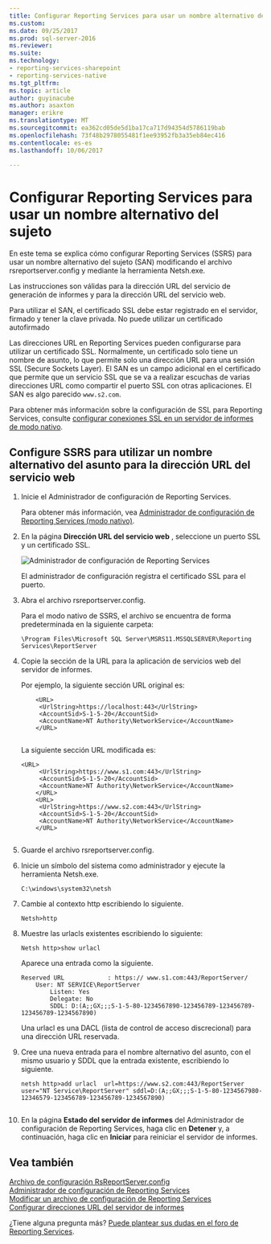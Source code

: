 ```yaml
---
title: Configurar Reporting Services para usar un nombre alternativo del sujeto | Documentos de Microsoft
ms.custom: 
ms.date: 09/25/2017
ms.prod: sql-server-2016
ms.reviewer: 
ms.suite: 
ms.technology:
- reporting-services-sharepoint
- reporting-services-native
ms.tgt_pltfrm: 
ms.topic: article
author: guyinacube
ms.author: asaxton
manager: erikre
ms.translationtype: MT
ms.sourcegitcommit: ea362cd05de5d1ba17ca717d94354d5786119bab
ms.openlocfilehash: 73f48b2978055481f1ee93952fb3a35eb84ec416
ms.contentlocale: es-es
ms.lasthandoff: 10/06/2017

---
```

# <a name="configure-reporting-services-to-use-a-subject-alternative-name"></a>Configurar Reporting Services para usar un nombre alternativo del sujeto

En este tema se explica cómo configurar Reporting Services (SSRS) para usar un nombre alternativo del sujeto (SAN) modificando el archivo rsreportserver.config y mediante la herramienta Netsh.exe.

Las instrucciones son válidas para la dirección URL del servicio de generación de informes y para la dirección URL del servicio web.

Para utilizar el SAN, el certificado SSL debe estar registrado en el servidor, firmado y tener la clave privada. No puede utilizar un certificado autofirmado  
  
 Las direcciones URL en Reporting Services pueden configurarse para utilizar un certificado SSL. Normalmente, un certificado solo tiene un nombre de asunto, lo que permite solo una dirección URL para una sesión SSL (Secure Sockets Layer). El SAN es un campo adicional en el certificado que permite que un servicio SSL que se va a realizar escuchas de varias direcciones URL como compartir el puerto SSL con otras aplicaciones. El SAN es algo parecido `www.s2.com`.  
  
 Para obtener más información sobre la configuración de SSL para Reporting Services, consulte [configurar conexiones SSL en un servidor de informes de modo nativo](../../reporting-services/security/configure-ssl-connections-on-a-native-mode-report-server.md).  
  
## <a name="configure-ssrs-to-use-a-subject-alternative-name-for-web-service-url"></a>Configure SSRS para utilizar un nombre alternativo del asunto para la dirección URL del servicio web
  
1.  Inicie el Administrador de configuración de Reporting Services.  
  
     Para obtener más información, vea [Administrador de configuración de Reporting Services &#40;modo nativo&#41;](../../reporting-services/install-windows/reporting-services-configuration-manager-native-mode.md).  
  
2.  En la página **Dirección URL del servicio web** , seleccione un puerto SSL y un certificado SSL.  
  
     ![Administrador de configuración de Reporting Services](../../reporting-services/report-server-sharepoint/media/reportingservices-configurationmanager.png "Administrador de configuración de Reporting Services")  
  
     El administrador de configuración registra el certificado SSL para el puerto.  
  
3.  Abra el archivo rsreportserver.config.  
  
     Para el modo nativo de SSRS, el archivo se encuentra de forma predeterminada en la siguiente carpeta:  
  
    ```  
    \Program Files\Microsoft SQL Server\MSRS11.MSSQLSERVER\Reporting Services\ReportServer  
    ```  
  
4.  Copie la sección de la URL para la aplicación de servicios web del servidor de informes.  
  
     Por ejemplo, la siguiente sección URL original es:  
  
    ```  
        <URL>  
         <UrlString>https://localhost:443</UrlString>  
         <AccountSid>S-1-5-20</AccountSid>  
         <AccountName>NT Authority\NetworkService</AccountName>  
        </URL>  
  
    ```  
  
     La siguiente sección URL modificada es:
  
    ```  
    <URL>  
         <UrlString>https://www.s1.com:443</UrlString>  
         <AccountSid>S-1-5-20</AccountSid>  
         <AccountName>NT Authority\NetworkService</AccountName>  
        </URL>  
        <URL>  
         <UrlString>https://www.s2.com:443</UrlString>  
         <AccountSid>S-1-5-20</AccountSid>  
         <AccountName>NT Authority\NetworkService</AccountName>  
        </URL>  
  
    ```  
  
5.  Guarde el archivo rsreportserver.config.  
  
6.  Inicie un símbolo del sistema como administrador y ejecute la herramienta Netsh.exe.  
  
    ```  
    C:\windows\system32\netsh  
    ```  
  
7.  Cambie al contexto http escribiendo lo siguiente.  
  
    ```  
    Netsh>http  
    ```  
  
8.  Muestre las urlacls existentes escribiendo lo siguiente:
  
    ```  
    Netsh http>show urlacl  
    ```  
  
     Aparece una entrada como la siguiente.  
  
    ```  
    Reserved URL            : https:// www.s1.com:443/ReportServer/  
        User: NT SERVICE\ReportServer  
            Listen: Yes  
            Delegate: No  
            SDDL: D:(A;;GX;;;S-1-5-80-1234567890-123456789-123456789-123456789-1234567890)  
    ```  
  
     Una urlacl es una DACL (lista de control de acceso discrecional) para una dirección URL reservada.  
  
9. Cree una nueva entrada para el nombre alternativo del asunto, con el mismo usuario y SDDL que la entrada existente, escribiendo lo siguiente.  
  
    ```  
    netsh http>add urlacl  url=https://www.s2.com:443/ReportServer    
    user="NT Service\ReportServer" sddl=D:(A;;GX;;;S-1-5-80-1234567980-12346579-123456789-123456789-1234567890)  
  
    ```  
  
10. En la página **Estado del servidor de informes** del Administrador de configuración de Reporting Services, haga clic en **Detener** y, a continuación, haga clic en **Iniciar** para reiniciar el servidor de informes.  
  
## <a name="see-also"></a>Vea también

 [Archivo de configuración RsReportServer.config](../../reporting-services/report-server/rsreportserver-config-configuration-file.md)   
 [Administrador de configuración de Reporting Services](../../reporting-services/install-windows/reporting-services-configuration-manager-native-mode.md)   
 [Modificar un archivo de configuración de Reporting Services](../../reporting-services/report-server/modify-a-reporting-services-configuration-file-rsreportserver-config.md)   
 [Configurar direcciones URL del servidor de informes](../../reporting-services/install-windows/configure-report-server-urls-ssrs-configuration-manager.md)

¿Tiene alguna pregunta más? [Puede plantear sus dudas en el foro de Reporting Services](http://go.microsoft.com/fwlink/?LinkId=620231).
